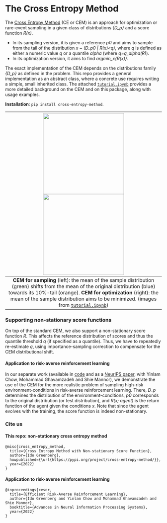 # The Cross Entropy Method

The [Cross Entropy Method](http://web.mit.edu/6.454/www/www_fall_2003/gew/CEtutorial.pdf) (CE or CEM) is an approach for optimization or rare-event sampling in a given class of distributions *{D_p}* and a score function *R(x)*.
* In its sampling version, it is given a reference *p0* and aims to sample from the tail of the distribution *x ~ (D_p0 | R(x)<q)*, where *q* is defined as either a numeric value *q* or a quantile *alpha* (where *q=q_alpha(R)*).
* In its optimization version, it aims to find *argmin_x{R(x)}*.

The exact implementation of the CEM depends on the distributions family *{D_p}* as defined in the problem.
This repo provides a general implementation as an abstract class, where a concrete use requires writing a simple, small inherited class.
The attached [`tutorial.ipynb`](https://github.com/ido90/CEM/blob/master/tutorial.ipynb) provides a more detailed background on the CEM and on this package, along with usage examples.

**Installation**: `pip install cross-entropy-method`.

| <img src="https://idogreenberg.neocities.org/linked_images/CEM_toy_quantile_sampling.png" width="260"> <img src="https://idogreenberg.neocities.org/linked_images/CEM_toy_optimization.png" width="260"> |
| :--: |
| **CEM for sampling** (left): the mean of the sample distribution (green) shifts from the mean of the original distribution (blue) towards its 10%-tail (orange). **CEM for optimization** (right): the mean of the sample distribution aims to be minimized.   (images from [`tutorial.ipynb`](https://github.com/ido90/CEM/blob/master/tutorial.ipynb)) |

### Supporting non-stationary score functions

On top of the standard CEM, we also support a non-stationary score function *R*.
This affects the reference distribution of scores and thus the quantile threshold *q* (if specified as a quantile).
Thus, we have to repeatedly re-estimate *q*, using importance-sampling correction to compensate for the CEM distributional shift.

#### Application to risk-averse reinforcement learning

In our separate work (available in [code](https://github.com/ido90/CeSoR) and as a [NeurIPS paper](https://arxiv.org/abs/2205.05138), with Yinlam Chow, Mohammad Ghavamzadeh and Shie Mannor), we demonstrate the use of the CEM for the more realistic problem of sampling high-risk environment-conditions in risk-averse reinforcement learning. There, *D_p* determines the distribution of the environment-conditions, *p0* corresponds to the original distribution (or test distribution), and *R(x; agent)* is the return function of the agent given the conditions *x*.
Note that since the agent evolves with the training, the score function is indeed non-stationary.

### Cite us
#### This repo: non-stationary cross entropy method
```
@misc{cross_entropy_method,
  title={Cross Entropy Method with Non-stationary Score Function},
  author={Ido Greenberg},
  howpublished={\url{https://pypi.org/project/cross-entropy-method/}},
  year={2022}
}
```

#### Application to risk-averse reinforcement learning
```
@inproceedings{cesor,
  title={Efficient Risk-Averse Reinforcement Learning},
  author={Ido Greenberg and Yinlam Chow and Mohammad Ghavamzadeh and Shie Mannor},
  booktitle={Advances in Neural Information Processing Systems},
  year={2022}
}
```
